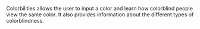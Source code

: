 Colorbilities allows the user to input a color and learn how colorblind people view the same color. It also provides information about the different types of colorblindness.
